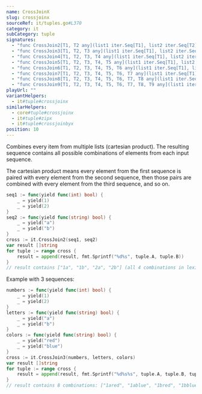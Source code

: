 ```yaml
---
name: CrossJoinX
slug: crossjoinx
sourceRef: it/tuples.go#L370
category: it
subCategory: tuple
signatures:
  - "func CrossJoin2[T1, T2 any](list1 iter.Seq[T1], list2 iter.Seq[T2]) iter.Seq[lo.Tuple2[T1, T2]]"
  - "func CrossJoin3[T1, T2, T3 any](list1 iter.Seq[T1], list2 iter.Seq[T2], list3 iter.Seq[T3]) iter.Seq[lo.Tuple3[T1, T2, T3]]"
  - "func CrossJoin4[T1, T2, T3, T4 any](list1 iter.Seq[T1], list2 iter.Seq[T2], list3 iter.Seq[T3], list4 iter.Seq[T4]) iter.Seq[lo.Tuple4[T1, T2, T3, T4]]"
  - "func CrossJoin5[T1, T2, T3, T4, T5 any](list1 iter.Seq[T1], list2 iter.Seq[T2], list3 iter.Seq[T3], list4 iter.Seq[T4], list5 iter.Seq[T5]) iter.Seq[lo.Tuple5[T1, T2, T3, T4, T5]]"
  - "func CrossJoin6[T1, T2, T3, T4, T5, T6 any](list1 iter.Seq[T1], list2 iter.Seq[T2], list3 iter.Seq[T3], list4 iter.Seq[T4], list5 iter.Seq[T5], list6 iter.Seq[T6]) iter.Seq[lo.Tuple6[T1, T2, T3, T4, T5, T6]]"
  - "func CrossJoin7[T1, T2, T3, T4, T5, T6, T7 any](list1 iter.Seq[T1], list2 iter.Seq[T2], list3 iter.Seq[T3], list4 iter.Seq[T4], list5 iter.Seq[T5], list6 iter.Seq[T6], list7 iter.Seq[T7]) iter.Seq[lo.Tuple7[T1, T2, T3, T4, T5, T6, T7]]"
  - "func CrossJoin8[T1, T2, T3, T4, T5, T6, T7, T8 any](list1 iter.Seq[T1], list2 iter.Seq[T2], list3 iter.Seq[T3], list4 iter.Seq[T4], list5 iter.Seq[T5], list6 iter.Seq[T6], list7 iter.Seq[T7], list8 iter.Seq[T8]) iter.Seq[lo.Tuple8[T1, T2, T3, T4, T5, T6, T7, T8]]"
  - "func CrossJoin9[T1, T2, T3, T4, T5, T6, T7, T8, T9 any](list1 iter.Seq[T1], list2 iter.Seq[T2], list3 iter.Seq[T3], list4 iter.Seq[T4], list5 iter.Seq[T5], list6 iter.Seq[T6], list7 iter.Seq[T7], list8 iter.Seq[T8], list9 iter.Seq[T9]) iter.Seq[lo.Tuple9[T1, T2, T3, T4, T5, T6, T7, T8, T9]]"
playUrl: ""
variantHelpers:
  - it#tuple#crossjoinx
similarHelpers:
  - core#tuple#crossjoinx
  - it#tuple#zipx
  - it#tuple#crossjoinbyx
position: 10
---
```


Combines every item from multiple lists (cartesian product). The resulting sequence contains all possible combinations of elements from each input sequence.

The cartesian product means every element from the first sequence is paired with every element from the second sequence, then those pairs are combined with every element from the third sequence, and so on.

```go
seq1 := func(yield func(int) bool) {
    _ = yield(1)
    _ = yield(2)
}
seq2 := func(yield func(string) bool) {
    _ = yield("a")
    _ = yield("b")
}
cross := it.CrossJoin2(seq1, seq2)
var result []string
for tuple := range cross {
    result = append(result, fmt.Sprintf("%d%s", tuple.A, tuple.B))
}
// result contains ["1a", "1b", "2a", "2b"] (all 4 combinations in lexical order)
```

Example with 3 sequences:
```go
numbers := func(yield func(int) bool) {
    _ = yield(1)
    _ = yield(2)
}
letters := func(yield func(string) bool) {
    _ = yield("a")
    _ = yield("b")
}
colors := func(yield func(string) bool) {
    _ = yield("red")
    _ = yield("blue")
}
cross := it.CrossJoin3(numbers, letters, colors)
var result []string
for tuple := range cross {
    result = append(result, fmt.Sprintf("%d%s%s", tuple.A, tuple.B, tuple.C))
}
// result contains 8 combinations: ["1ared", "1ablue", "1bred", "1bblue", "2ared", "2ablue", "2bred", "2bblue"]
```